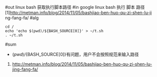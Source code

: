 #out
linux bash 获取执行脚本路径
#in
google linux bash 执行 脚本 路径
[1]http://metman.info/blog/2014/11/05/bashjiao-ben-huo-qu-zi-shen-lu-ji
ng-fang-fa/
#alg
```
cd /
echo 'echo $(pwd)/${BASH_SOURCE[0]}' > ~/t.sh
. ~/t.sh
```
#sum
- $(pwd)/${BASH_SOURCE[0]}有问题，用户不会按照规范来输入路径
1. http://metman.info/blog/2014/11/05/bashjiao-ben-huo-qu-zi-shen-lu-jing-fang-fa/

